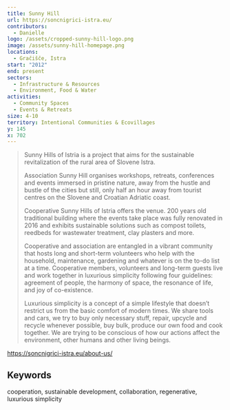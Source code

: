 ```yaml
---
title: Sunny Hill
url: https://soncnigrici-istra.eu/
contributors:
  - Danielle
logo: /assets/cropped-sunny-hill-logo.png
image: /assets/sunny-hill-homepage.png
locations:
  - Gračišče, Istra
start: "2012"
end: present
sectors:
  - Infrastructure & Resources
  - Environment, Food & Water
activities:
  - Community Spaces
  - Events & Retreats
size: 4-10
territory: Intentional Communities & Ecovillages
y: 145
x: 702
---
```

> Sunny Hills of Istria is a project that aims for the sustainable revitalization of the rural area of Slovene Istra.
> 
> Association Sunny Hill organises workshops, retreats, conferences and events immersed in pristine nature, away from the hustle and bustle of the cities but still, only half an hour away from tourist centres on the Slovene and Croatian Adriatic coast.
> 
> Cooperative Sunny Hills of Istria offers the venue. 200 years old traditional building where the events take place was fully renovated in 2016 and exhibits sustainable solutions such as compost toilets, reedbeds for wastewater treatment, clay plasters and more.
> 
> Cooperative and association are entangled in a vibrant community that hosts long and short-term volunteers who help with the household, maintenance, gardening and whatever is on the to-do list at a time.  Cooperative members, volunteers and long-term guests live and work together in luxurious simplicity following four guidelines: agreement of people, the harmony of space, the resonance of life, and joy of co-existence.
> 
> Luxurious simplicity is a concept of a simple lifestyle that doesn’t restrict us from the basic comfort of modern times.  We share tools and cars, we try to buy only necessary stuff, repair, upcycle and recycle whenever possible, buy bulk, produce our own food and cook together. We are trying to be conscious of how our actions affect the environment, other humans and other living beings.

https://soncnigrici-istra.eu/about-us/

## Keywords

cooperation, sustainable development, collaboration, regenerative, luxurious simplicity
